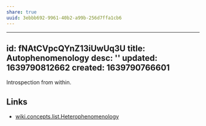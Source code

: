 ```yaml
---
share: true
uuid: 3ebbb692-9961-40b2-a99b-256d7ffa1cb6
---
```

---
id: fNAtCVpcQYnZ13iUwUq3U
title: Autophenomenology
desc: ''
updated: 1639790812662
created: 1639790766601
---

Introspection from within.

## Links

* [wiki.concepts.list.Heterophenomenology](/undefined)